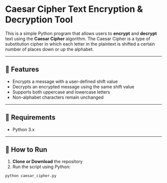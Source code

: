 # Caesar Cipher Text Encryption & Decryption Tool

This is a simple Python program that allows users to **encrypt** and **decrypt** text using the **Caesar Cipher** algorithm. The Caesar Cipher is a type of substitution cipher in which each letter in the plaintext is shifted a certain number of places down or up the alphabet.

---

## 🔧 Features

- Encrypts a message with a user-defined shift value
- Decrypts an encrypted message using the same shift value
- Supports both uppercase and lowercase letters
- Non-alphabet characters remain unchanged

---

## 📝 Requirements

- Python 3.x

---

## 🚀 How to Run

1. **Clone or Download** the repository
2. Run the script using Python:

```bash
python caesar_cipher.py
